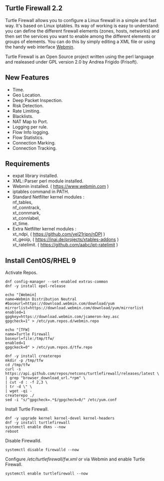 ## Turtle Firewall 2.2

Turtle Firewall allows you to configure a Linux firewall in a simple and fast way.
It's based on Linux iptables. Its way of working is easy to understand: you can define the different firewall elements (zones, hosts, networks) and then set the services you want to enable among the different elements or groups of elements.
You can do this by simply editing a XML file or using the handy web interface [Webmin](http://www.webmin.com/).

Turtle Firewall is an Open Source project written using the perl language and realeased under GPL version 2.0 by Andrea Frigido (Frisoft).

## New Features

- Time.
- Geo Location.
- Deep Packet Inspection.
- Risk Detection.
- Rate Limiting.
- Blacklists.
- NAT Map to Port.
- Logging per rule.
- Flow Info logging.
- Flow Statistics.
- Connection Marking.
- Connection Tracking.

## Requirements

- expat library installed.
- XML::Parser perl module installed.
- Webmin installed. ( https://www.webmin.com )
- iptables command in PATH.
- Standard Netfilter kernel modules : <br>
nf_tables, <br>
nf_conntrack, <br>
xt_connmark, <br>
xt_connlabel, <br>
xt_time. <br>
- Extra Netfilter kernel modules : <br>
xt_ndpi, ( https://github.com/vel21ripn/nDPI ) <br>
xt_geoip, ( https://inai.de/projects/xtables-addons ) <br>
xt_ratelimit. ( https://github.com/aabc/ipt-ratelimit ) <br>

## Install CentOS/RHEL 9

Activate Repos.
```
dnf config-manager --set-enabled extras-common
dnf -y install epel-release

echo "[Webmin]
name=Webmin Distribution Neutral
#baseurl=https://download.webmin.com/download/yum
mirrorlist=https://download.webmin.com/download/yum/mirrorlist
enabled=1
gpgkey=https://download.webmin.com/jcameron-key.asc
gpgcheck=1" > /etc/yum.repos.d/webmin.repo

echo "[TFW]
name=Turtle Firewall
baseurl=file:/tmp/tfw/
enabled=1
gpgckeck=0" > /etc/yum.repos.d/tfw.repo

dnf -y install createrepo
mkdir -p /tmp/tfw
cd /tmp/tfw
curl -s https://api.github.com/repos/netcons/turtlefirewall/releases/latest \
| grep "browser_download_url.*rpm" \
| cut -d : -f 2,3 \
| tr -d \" \
| wget -qi -
createrepo ./
sed -i "s/^gpgcheck=.*$/gpgcheck=0/" /etc/yum.conf
 ```

Install Turtle Firewall.
```
dnf -y upgrade kernel kernel-devel kernel-headers
dnf -y install turtlefirewall
systemctl enable dkms --now
reboot
```

Disable Firewalld.
```
systemctl disable firewalld --now
```

Configure */etc/turtlefirewall/fw.xml* or via Webmin and enable Turtle Firewall.
```
systemctl enable turtlefirewall --now
```
